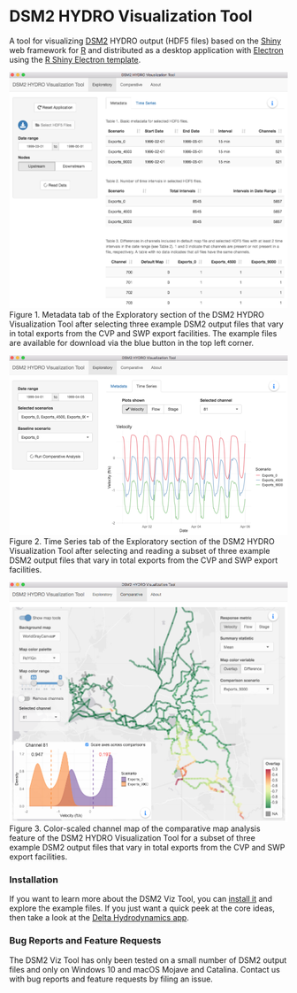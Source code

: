 # DSM2 HYDRO Visualization Tool

A tool for visualizing [DSM2](https://water.ca.gov/Library/Modeling-and-Analysis/Bay-Delta-Region-models-and-tools/Delta-Simulation-Model-II) HYDRO output (HDF5 files) based on the [Shiny](https://shiny.rstudio.com/) web framework for [R](https://www.r-project.org/) and distributed as a desktop application with [Electron](https://electronjs.org/) using the [R Shiny Electron template](https://github.com/dirkschumacher/r-shiny-electron).

![](docs/Figure1.png)
Figure 1. Metadata tab of the Exploratory section of the DSM2 HYDRO Visualization Tool after selecting three example DSM2 output files that vary in total exports from the CVP and SWP export facilities. The example files are available for download via the blue button in the top left corner.

![](docs/Figure2.png)
Figure 2. Time Series tab of the Exploratory section of the DSM2 HYDRO Visualization Tool after selecting and reading a subset of three example DSM2 output files that vary in total exports from the CVP and SWP export facilities. 

![](docs/Figure3.png)
Figure 3. Color-scaled channel map of the comparative map analysis feature of the DSM2 HYDRO Visualization Tool for a subset of three example DSM2 output files that vary in total exports from the CVP and SWP export facilities.

### Installation

If you want to learn more about the DSM2 Viz Tool, you can [install it](https://github.com/fishsciences/DSM2-Viz-Tool/releases/tag/v0.2.0) and explore the example files. If you just want a quick peek at the core ideas, then take a look at the [Delta Hydrodynamics app](https://fishsciences.shinyapps.io/delta-hydrodynamics/).

### Bug Reports and Feature Requests

The DSM2 Viz Tool has only been tested on a small number of DSM2 output files and only on Windows 10 and macOS Mojave and Catalina. Contact us with bug reports and feature requests by filing an issue.
